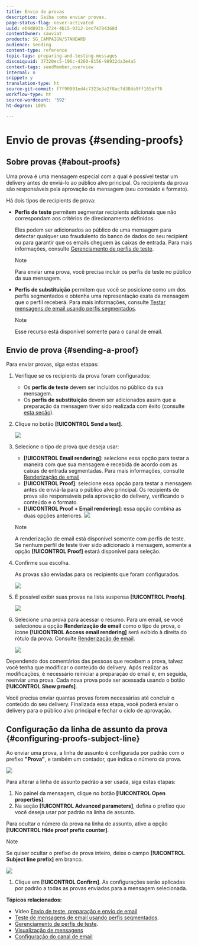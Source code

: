 ```yaml
---
title: Envio de provas
description: Saiba como enviar provas.
page-status-flag: never-activated
uuid: eb4d893b-3724-4b15-9312-1ec74784368d
contentOwner: sauviat
products: SG_CAMPAIGN/STANDARD
audience: sending
content-type: reference
topic-tags: preparing-and-testing-messages
discoiquuid: 37320ec5-196c-4260-8156-98932da3e4a5
context-tags: seedMember,overview
internal: n
snippet: y
translation-type: ht
source-git-commit: f7f90991ed4c7323e3a2f8ac7d38da9ff165ef76
workflow-type: ht
source-wordcount: '592'
ht-degree: 100%

---
```



# Envio de provas {#sending-proofs}

## Sobre provas {#about-proofs}

Uma prova é uma mensagem especial com a qual é possível testar um delivery antes de enviá-lo ao público alvo principal. Os recipients da prova são responsáveis pela aprovação da mensagem (seu conteúdo e formato).

Há dois tipos de recipients de prova:

* **Perfis de teste** permitem segmentar recipients adicionais que não correspondam aos critérios de direcionamento definidos.

   Eles podem ser adicionados ao público de uma mensagem para detectar qualquer uso fraudulento do banco de dados do seu recipient ou para garantir que os emails cheguem às caixas de entrada. Para mais informações, consulte [Gerenciamento de perfis de teste](../../audiences/using/managing-test-profiles.md).

   >[!NOTE]
   >
   >Para enviar uma prova, você precisa incluir os perfis de teste no público da sua mensagem.

* **Perfis de substituição** permitem que você se posicione como um dos perfis segmentados e obtenha uma representação exata da mensagem que o perfil receberá. Para mais informações, consulte [Testar mensagens de email usando perfis segmentados](../../sending/using/testing-messages-using-target.md).

   >[!NOTE]
   >
   >Esse recurso está disponível somente para o canal de email.

## Envio de prova {#sending-a-proof}

Para enviar provas, siga estas etapas:

1. Verifique se os recipients da prova foram configurados:
   * Os **perfis de teste** devem ser incluídos no público da sua mensagem.
   * Os **perfis de substituição** devem ser adicionados assim que a preparação da mensagem tiver sido realizada com êxito (consulte [esta seção](../../sending/using/testing-messages-using-target.md)).

1. Clique no botão **[!UICONTROL Send a test]**.

   ![](assets/bat_select.png)

1. Selecione o tipo de prova que deseja usar:

   * **[!UICONTROL Email rendering]**: selecione essa opção para testar a maneira com que sua mensagem é recebida de acordo com as caixas de entrada segmentadas. Para mais informações, consulte [Renderização de email](../../sending/using/email-rendering.md).
   * **[!UICONTROL Proof]**: selecione essa opção para testar a mensagem antes de enviá-la para o público alvo principal. Os recipients de prova são responsáveis pela aprovação do delivery, verificando o conteúdo e o formato.
   * **[!UICONTROL Proof + Email rendering]**: essa opção combina as duas opções anteriores.
   ![](assets/bat_select1.png)

   >[!NOTE]
   >
   >A renderização de email está disponível somente com perfis de teste. Se nenhum perfil de teste tiver sido adicionado à mensagem, somente a opção **[!UICONTROL Proof]** estará disponível para seleção.

1. Confirme sua escolha.

   As provas são enviadas para os recipients que foram configurados.

   ![](assets/bat_select2.png)

1. É possível exibir suas provas na lista suspensa **[!UICONTROL Proofs]**.

   ![](assets/bat_view.png)

1. Selecione uma prova para acessar o resumo. Para um email, se você selecionou a opção **Renderização de email** como o tipo de prova, o ícone **[!UICONTROL Access email rendering]** será exibido à direita do rótulo da prova. Consulte [Renderização de email](../../sending/using/email-rendering.md).

   ![](assets/bat_view2.png)

Dependendo dos comentários das pessoas que recebem a prova, talvez você tenha que modificar o conteúdo do delivery. Após realizar as modificações, é necessário reiniciar a preparação do email e, em seguida, reenviar uma prova. Cada nova prova pode ser acessada usando o botão **[!UICONTROL Show proofs]**.

Você precisa enviar quantas provas forem necessárias até concluir o conteúdo do seu delivery. Finalizada essa etapa, você poderá enviar o delivery para o público alvo principal e fechar o ciclo de aprovação.

## Configuração da linha de assunto da prova {#configuring-proofs-subject-line}

Ao enviar uma prova, a linha de assunto é configurada por padrão com o prefixo **&quot;Prova&quot;**, e também um contador, que indica o número da prova.

![](assets/proof-prefix.png)

Para alterar a linha de assunto padrão a ser usada, siga estas etapas:

1. No painel da mensagem, clique no botão **[!UICONTROL Open properties]**.
1. Na seção **[!UICONTROL Advanced parameters]**, defina o prefixo que você deseja usar por padrão na linha de assunto.

Para ocultar o número da prova na linha de assunto, ative a opção **[!UICONTROL Hide proof prefix counter]**.

>[!NOTE]
>
>Se quiser ocultar o prefixo de prova inteiro, deixe o campo **[!UICONTROL Subject line prefix]** em branco.

![](assets/proof-prefix-configuration.png)

1. Clique em **[!UICONTROL Confirm]**. As configurações serão aplicadas por padrão a todas as provas enviadas para a mensagem selecionada.

**Tópicos relacionados:**

* Vídeo [Envio de teste, preparação e envio de email](https://docs.adobe.com/content/help/en/campaign-learn/campaign-standard-tutorials/getting-started/sending-test-preparing-sending-email.html)
* [Teste de mensagens de email usando perfis segmentados](../../sending/using/testing-messages-using-target.md).
* [Gerenciamento de perfis de teste](../../audiences/using/managing-test-profiles.md).
* [Visualização de mensagens](../../sending/using/previewing-messages.md)
* [Configuração do canal de email](../../administration/using/configuring-email-channel.md)
